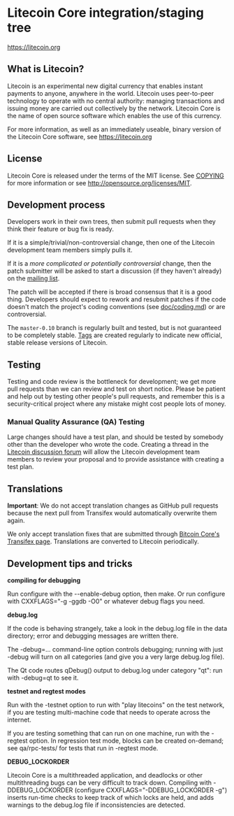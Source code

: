 Litecoin Core integration/staging tree
=====================================

https://litecoin.org

What is Litecoin?
----------------

Litecoin is an experimental new digital currency that enables instant payments to
anyone, anywhere in the world. Litecoin uses peer-to-peer technology to operate
with no central authority: managing transactions and issuing money are carried
out collectively by the network. Litecoin Core is the name of open source
software which enables the use of this currency.

For more information, as well as an immediately useable, binary version of
the Litecoin Core software, see https://litecoin.org

License
-------

Litecoin Core is released under the terms of the MIT license. See [COPYING](COPYING) for more
information or see http://opensource.org/licenses/MIT.

Development process
-------------------

Developers work in their own trees, then submit pull requests when they think
their feature or bug fix is ready.

If it is a simple/trivial/non-controversial change, then one of the Litecoin
development team members simply pulls it.

If it is a *more complicated or potentially controversial* change, then the patch
submitter will be asked to start a discussion (if they haven't already) on the
[mailing list](https://groups.google.com/forum/#!forum/litecoin-dev).

The patch will be accepted if there is broad consensus that it is a good thing.
Developers should expect to rework and resubmit patches if the code doesn't
match the project's coding conventions (see [doc/coding.md](doc/coding.md)) or are
controversial.

The `master-0.10` branch is regularly built and tested, but is not guaranteed to be
completely stable. [Tags](https://github.com/genavarov/lamacoin/tags) are created
regularly to indicate new official, stable release versions of Litecoin.

Testing
-------

Testing and code review is the bottleneck for development; we get more pull
requests than we can review and test on short notice. Please be patient and help out by testing
other people's pull requests, and remember this is a security-critical project where any mistake might cost people
lots of money.

### Manual Quality Assurance (QA) Testing

Large changes should have a test plan, and should be tested by somebody other
than the developer who wrote the code.
Creating a thread in the [Litecoin discussion forum](https://litecointalk.org/index.php?board=2.0) will allow the Litecoin
development team members to review your proposal and to provide assistance with creating a test plan. 


Translations
------------

**Important**: We do not accept translation changes as GitHub pull requests because the next
pull from Transifex would automatically overwrite them again.

We only accept translation fixes that are submitted through [Bitcoin Core's Transifex page](https://www.transifex.com/projects/p/bitcoin/).
Translations are converted to Litecoin periodically.

Development tips and tricks
---------------------------

**compiling for debugging**

Run configure with the --enable-debug option, then make. Or run configure with
CXXFLAGS="-g -ggdb -O0" or whatever debug flags you need.

**debug.log**

If the code is behaving strangely, take a look in the debug.log file in the data directory;
error and debugging messages are written there.

The -debug=... command-line option controls debugging; running with just -debug will turn
on all categories (and give you a very large debug.log file).

The Qt code routes qDebug() output to debug.log under category "qt": run with -debug=qt
to see it.

**testnet and regtest modes**

Run with the -testnet option to run with "play litecoins" on the test network, if you
are testing multi-machine code that needs to operate across the internet.

If you are testing something that can run on one machine, run with the -regtest option.
In regression test mode, blocks can be created on-demand; see qa/rpc-tests/ for tests
that run in -regtest mode.

**DEBUG_LOCKORDER**

Litecoin Core is a multithreaded application, and deadlocks or other multithreading bugs
can be very difficult to track down. Compiling with -DDEBUG_LOCKORDER (configure
CXXFLAGS="-DDEBUG_LOCKORDER -g") inserts run-time checks to keep track of which locks
are held, and adds warnings to the debug.log file if inconsistencies are detected.
